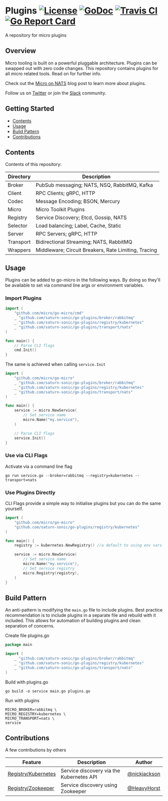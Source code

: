 # Plugins [![License](https://img.shields.io/:license-apache-blue.svg)](https://opensource.org/licenses/Apache-2.0) [![GoDoc](https://godoc.org/github.com/saturn-sonic/go-plugins?status.svg)](https://godoc.org/github.com/saturn-sonic/go-plugins) [![Travis CI](https://travis-ci.org/micro/go-plugins.svg?branch=master)](https://travis-ci.org/micro/go-plugins) [![Go Report Card](https://goreportcard.com/badge/micro/go-plugins)](https://goreportcard.com/report/github.com/saturn-sonic/go-plugins)

A repository for micro plugins

## Overview

Micro tooling is built on a powerful pluggable architecture. Plugins can be swapped out with zero code changes.
This repository contains plugins for all micro related tools. Read on for further info.

Check out the [Micro on NATS](https://micro.mu/blog/2016/04/11/micro-on-nats.html) blog post to learn more about plugins.

Follow us on [Twitter](https://twitter.com/microhq) or join the [Slack](http://slack.micro.mu/) community.

## Getting Started

* [Contents](#contents)
* [Usage](#usage)
* [Build Pattern](#build-pattern)
* [Contributions](#contributions)

## Contents

Contents of this repository:

| Directory | Description                                          |
| --------- | ---------------------------------------------------- |
| Broker    | PubSub messaging; NATS, NSQ, RabbitMQ, Kafka         |
| Client    | RPC Clients; gRPC, HTTP                              |
| Codec     | Message Encoding; BSON, Mercury                      |
| Micro     | Micro Toolkit Plugins                                |
| Registry  | Service Discovery; Etcd, Gossip, NATS                |
| Selector  | Load balancing; Label, Cache, Static                 |
| Server    | RPC Servers; gRPC, HTTP                              |
| Transport | Bidirectional Streaming; NATS, RabbitMQ              |
| Wrappers  | Middleware; Circuit Breakers, Rate Limiting, Tracing |

## Usage

Plugins can be added to go-micro in the following ways. By doing so they'll be available to set via command line args or environment variables.

### Import Plugins

```go
import (
	"github.com/micro/go-micro/cmd"
	_ "github.com/saturn-sonic/go-plugins/broker/rabbitmq"
	_ "github.com/saturn-sonic/go-plugins/registry/kubernetes"
	_ "github.com/saturn-sonic/go-plugins/transport/nats"
)

func main() {
	// Parse CLI flags
	cmd.Init()
}
```

The same is achieved when calling `service.Init`

```go
import (
	"github.com/micro/go-micro"
	_ "github.com/saturn-sonic/go-plugins/broker/rabbitmq"
	_ "github.com/saturn-sonic/go-plugins/registry/kubernetes"
	_ "github.com/saturn-sonic/go-plugins/transport/nats"
)

func main() {
	service := micro.NewService(
		// Set service name
		micro.Name("my.service"),
	)

	// Parse CLI flags
	service.Init()
}
```

### Use via CLI Flags

Activate via a command line flag

```shell
go run service.go --broker=rabbitmq --registry=kubernetes --transport=nats
```

### Use Plugins Directly

CLI Flags provide a simple way to initialise plugins but you can do the same yourself.

```go
import (
	"github.com/micro/go-micro"
	"github.com/saturn-sonic/go-plugins/registry/kubernetes"
)

func main() {
	registry := kubernetes.NewRegistry() //a default to using env vars for master API

	service := micro.NewService(
		// Set service name
		micro.Name("my.service"),
		// Set service registry
		micro.Registry(registry),
	)
}
```

## Build Pattern

An anti-pattern is modifying the `main.go` file to include plugins. Best practice recommendation is to include
plugins in a separate file and rebuild with it included. This allows for automation of building plugins and
clean separation of concerns.

Create file plugins.go

```go
package main

import (
	_ "github.com/saturn-sonic/go-plugins/broker/rabbitmq"
	_ "github.com/saturn-sonic/go-plugins/registry/kubernetes"
	_ "github.com/saturn-sonic/go-plugins/transport/nats"
)
```

Build with plugins.go

```shell
go build -o service main.go plugins.go
```

Run with plugins

```shell
MICRO_BROKER=rabbitmq \
MICRO_REGISTRY=kubernetes \
MICRO_TRANSPORT=nats \
service
```

## Contributions

A few contributions by others

| Feature                                                                                  | Description                              | Author                                         |
| ---------------------------------------------------------------------------------------- | ---------------------------------------- | ---------------------------------------------- |
| [Registry/Kubernetes](https://godoc.org/github.com/saturn-sonic/go-plugins/registry/kubernetes) | Service discovery via the Kubernetes API | [@nickjackson](https://github.com/nickjackson) |
| [Registry/Zookeeper](https://godoc.org/github.com/saturn-sonic/go-plugins/registry/zookeeper)   | Service discovery using Zookeeper        | [@HeavyHorst](https://github.com/HeavyHorst)   |
